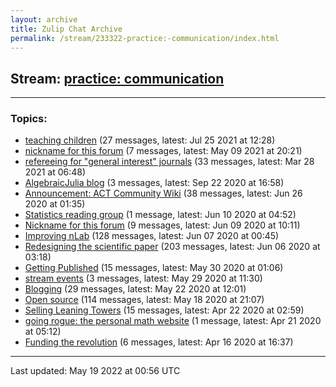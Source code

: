```yaml
---
layout: archive
title: Zulip Chat Archive
permalink: /stream/233322-practice:-communication/index.html
---
```


## Stream: [practice: communication](https://mattecapu.github.io/ct-zulip-archive/stream/233322-practice:-communication/index.html)
---

### Topics:

* [teaching children](topic/topic_teaching.20children.html) (27 messages, latest: Jul 25 2021 at 12:28)
* [nickname for this forum](topic/topic_nickname.20for.20this.20forum.html) (7 messages, latest: May 09 2021 at 20:21)
* [refereeing for "general interest" journals](topic/topic_refereeing.20for.20.22general.20interest.22.20journals.html) (33 messages, latest: Mar 28 2021 at 06:48)
* [AlgebraicJulia blog](topic/topic_AlgebraicJulia.20blog.html) (3 messages, latest: Sep 22 2020 at 16:58)
* [Announcement:  ACT Community Wiki](topic/topic_Announcement.3A.20.20ACT.20Community.20Wiki.html) (38 messages, latest: Jun 26 2020 at 01:35)
* [Statistics reading group](topic/topic_Statistics.20reading.20group.html) (1 message, latest: Jun 10 2020 at 04:52)
* [Nickname for this forum](topic/topic_Nickname.20for.20this.20forum.html) (9 messages, latest: Jun 09 2020 at 10:11)
* [Improving nLab](topic/topic_Improving.20nLab.html) (128 messages, latest: Jun 07 2020 at 00:45)
* [Redesigning the scientific paper](topic/topic_Redesigning.20the.20scientific.20paper.html) (203 messages, latest: Jun 06 2020 at 03:18)
* [Getting Published](topic/topic_Getting.20Published.html) (15 messages, latest: May 30 2020 at 01:06)
* [stream events](topic/topic_stream.20events.html) (3 messages, latest: May 29 2020 at 11:30)
* [Blogging](topic/topic_Blogging.html) (29 messages, latest: May 22 2020 at 12:01)
* [Open source](topic/topic_Open.20source.html) (114 messages, latest: May 18 2020 at 21:07)
* [Selling Leaning Towers](topic/topic_Selling.20Leaning.20Towers.html) (15 messages, latest: Apr 22 2020 at 02:59)
* [going rogue: the personal math website](topic/topic_going.20rogue.3A.20the.20personal.20math.20website.html) (1 message, latest: Apr 21 2020 at 05:12)
* [Funding the revolution](topic/topic_Funding.20the.20revolution.html) (6 messages, latest: Apr 16 2020 at 16:37)

<hr><p>Last updated: May 19 2022 at 00:56 UTC</p>